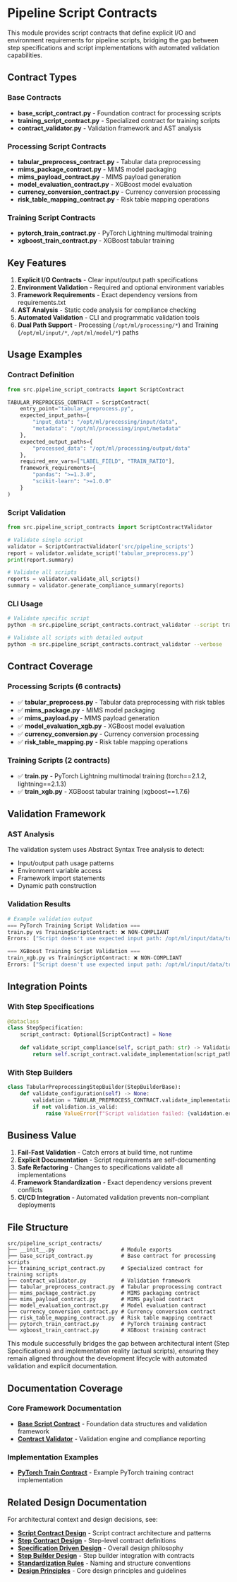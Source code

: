 # Pipeline Script Contracts

This module provides script contracts that define explicit I/O and environment requirements for pipeline scripts, bridging the gap between step specifications and script implementations with automated validation capabilities.

## Contract Types

### Base Contracts
- **base_script_contract.py** - Foundation contract for processing scripts
- **training_script_contract.py** - Specialized contract for training scripts
- **contract_validator.py** - Validation framework and AST analysis

### Processing Script Contracts
- **tabular_preprocess_contract.py** - Tabular data preprocessing
- **mims_package_contract.py** - MIMS model packaging
- **mims_payload_contract.py** - MIMS payload generation
- **model_evaluation_contract.py** - XGBoost model evaluation
- **currency_conversion_contract.py** - Currency conversion processing
- **risk_table_mapping_contract.py** - Risk table mapping operations

### Training Script Contracts
- **pytorch_train_contract.py** - PyTorch Lightning multimodal training
- **xgboost_train_contract.py** - XGBoost tabular training

## Key Features

1. **Explicit I/O Contracts** - Clear input/output path specifications
2. **Environment Validation** - Required and optional environment variables
3. **Framework Requirements** - Exact dependency versions from requirements.txt
4. **AST Analysis** - Static code analysis for compliance checking
5. **Automated Validation** - CLI and programmatic validation tools
6. **Dual Path Support** - Processing (`/opt/ml/processing/*`) and Training (`/opt/ml/input/*`, `/opt/ml/model/*`) paths

## Usage Examples

### Contract Definition
```python
from src.pipeline_script_contracts import ScriptContract

TABULAR_PREPROCESS_CONTRACT = ScriptContract(
    entry_point="tabular_preprocess.py",
    expected_input_paths={
        "input_data": "/opt/ml/processing/input/data",
        "metadata": "/opt/ml/processing/input/metadata"
    },
    expected_output_paths={
        "processed_data": "/opt/ml/processing/output/data"
    },
    required_env_vars=["LABEL_FIELD", "TRAIN_RATIO"],
    framework_requirements={
        "pandas": ">=1.3.0",
        "scikit-learn": ">=1.0.0"
    }
)
```

### Script Validation
```python
from src.pipeline_script_contracts import ScriptContractValidator

# Validate single script
validator = ScriptContractValidator('src/pipeline_scripts')
report = validator.validate_script('tabular_preprocess.py')
print(report.summary)

# Validate all scripts
reports = validator.validate_all_scripts()
summary = validator.generate_compliance_summary(reports)
```

### CLI Usage
```bash
# Validate specific script
python -m src.pipeline_script_contracts.contract_validator --script train.py

# Validate all scripts with detailed output
python -m src.pipeline_script_contracts.contract_validator --verbose
```

## Contract Coverage

### Processing Scripts (6 contracts)
- ✅ **tabular_preprocess.py** - Tabular data preprocessing with risk tables
- ✅ **mims_package.py** - MIMS model packaging 
- ✅ **mims_payload.py** - MIMS payload generation
- ✅ **model_evaluation_xgb.py** - XGBoost model evaluation
- ✅ **currency_conversion.py** - Currency conversion processing
- ✅ **risk_table_mapping.py** - Risk table mapping operations

### Training Scripts (2 contracts)
- ✅ **train.py** - PyTorch Lightning multimodal training (torch==2.1.2, lightning==2.1.3)
- ✅ **train_xgb.py** - XGBoost tabular training (xgboost==1.7.6)

## Validation Framework

### AST Analysis
The validation system uses Abstract Syntax Tree analysis to detect:
- Input/output path usage patterns
- Environment variable access
- Framework import statements
- Dynamic path construction

### Validation Results
```python
# Example validation output
=== PyTorch Training Script Validation ===
train.py vs TrainingScriptContract: ❌ NON-COMPLIANT
Errors: ["Script doesn't use expected input path: /opt/ml/input/data/train"]

=== XGBoost Training Script Validation ===  
train_xgb.py vs TrainingScriptContract: ❌ NON-COMPLIANT
Errors: ["Script doesn't use expected input path: /opt/ml/input/data/train"]
```

## Integration Points

### With Step Specifications
```python
@dataclass
class StepSpecification:
    script_contract: Optional[ScriptContract] = None
    
    def validate_script_compliance(self, script_path: str) -> ValidationResult:
        return self.script_contract.validate_implementation(script_path)
```

### With Step Builders
```python
class TabularPreprocessingStepBuilder(StepBuilderBase):
    def validate_configuration(self) -> None:
        validation = TABULAR_PREPROCESS_CONTRACT.validate_implementation(script_path)
        if not validation.is_valid:
            raise ValueError(f"Script validation failed: {validation.errors}")
```

## Business Value

1. **Fail-Fast Validation** - Catch errors at build time, not runtime
2. **Explicit Documentation** - Script requirements are self-documenting
3. **Safe Refactoring** - Changes to specifications validate all implementations
4. **Framework Standardization** - Exact dependency versions prevent conflicts
5. **CI/CD Integration** - Automated validation prevents non-compliant deployments

## File Structure

```
src/pipeline_script_contracts/
├── __init__.py                     # Module exports
├── base_script_contract.py         # Base contract for processing scripts
├── training_script_contract.py     # Specialized contract for training scripts
├── contract_validator.py           # Validation framework
├── tabular_preprocess_contract.py  # Tabular preprocessing contract
├── mims_package_contract.py        # MIMS packaging contract
├── mims_payload_contract.py        # MIMS payload contract
├── model_evaluation_contract.py    # Model evaluation contract
├── currency_conversion_contract.py # Currency conversion contract
├── risk_table_mapping_contract.py  # Risk table mapping contract
├── pytorch_train_contract.py       # PyTorch training contract
└── xgboost_train_contract.py       # XGBoost training contract
```

This module successfully bridges the gap between architectural intent (Step Specifications) and implementation reality (actual scripts), ensuring they remain aligned throughout the development lifecycle with automated validation and explicit documentation.

## Documentation Coverage

### Core Framework Documentation
- **[Base Script Contract](base_script_contract.md)** - Foundation data structures and validation framework
- **[Contract Validator](contract_validator.md)** - Validation engine and compliance reporting

### Implementation Examples
- **[PyTorch Train Contract](pytorch_train_contract.md)** - Example PyTorch training contract implementation

## Related Design Documentation

For architectural context and design decisions, see:
- **[Script Contract Design](../pipeline_design/script_contract.md)** - Script contract architecture and patterns
- **[Step Contract Design](../pipeline_design/step_contract.md)** - Step-level contract definitions
- **[Specification Driven Design](../pipeline_design/specification_driven_design.md)** - Overall design philosophy
- **[Step Builder Design](../pipeline_design/step_builder.md)** - Step builder integration with contracts
- **[Standardization Rules](../pipeline_design/standardization_rules.md)** - Naming and structure conventions
- **[Design Principles](../pipeline_design/design_principles.md)** - Core design principles and guidelines
